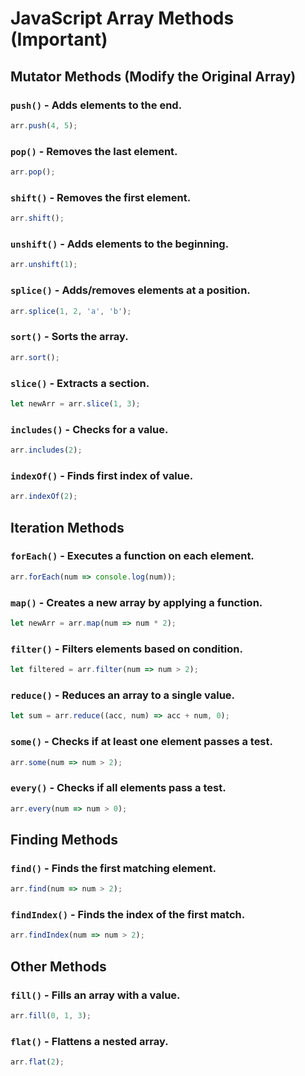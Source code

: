# JavaScript Array Methods (Important)

## Mutator Methods (Modify the Original Array)

### `push()` - Adds elements to the end.
```js
arr.push(4, 5);
```

### `pop()` - Removes the last element.
```js
arr.pop();
```

### `shift()` - Removes the first element.
```js
arr.shift();
```

### `unshift()` - Adds elements to the beginning.
```js
arr.unshift(1);
```

### `splice()` - Adds/removes elements at a position.
```js
arr.splice(1, 2, 'a', 'b');
```

### `sort()` - Sorts the array.
```js
arr.sort();
```
 

### `slice()` - Extracts a section.
```js
let newArr = arr.slice(1, 3);
```

### `includes()` - Checks for a value.
```js
arr.includes(2);
```

### `indexOf()` - Finds first index of value.
```js
arr.indexOf(2);
```

 
## Iteration Methods

### `forEach()` - Executes a function on each element.
```js
arr.forEach(num => console.log(num));
```

### `map()` - Creates a new array by applying a function.
```js
let newArr = arr.map(num => num * 2);
```

### `filter()` - Filters elements based on condition.
```js
let filtered = arr.filter(num => num > 2);
```

### `reduce()` - Reduces an array to a single value.
```js
let sum = arr.reduce((acc, num) => acc + num, 0);
```

### `some()` - Checks if at least one element passes a test.
```js
arr.some(num => num > 2);
```

### `every()` - Checks if all elements pass a test.
```js
arr.every(num => num > 0);
```

## Finding Methods

### `find()` - Finds the first matching element.
```js
arr.find(num => num > 2);
```

### `findIndex()` - Finds the index of the first match.
```js
arr.findIndex(num => num > 2);
```

## Other Methods

### `fill()` - Fills an array with a value.
```js
arr.fill(0, 1, 3);
```

### `flat()` - Flattens a nested array.
```js
arr.flat(2);
```
